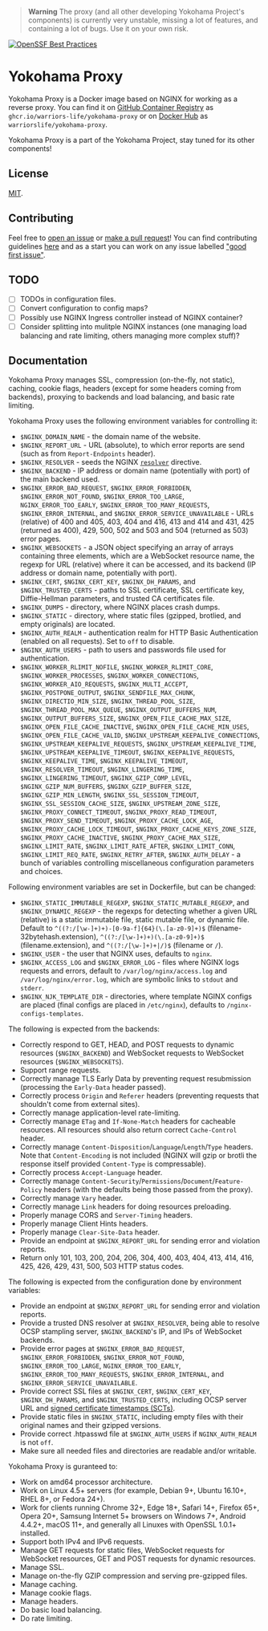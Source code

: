 > **Warning**
> The proxy (and all other developing Yokohama Project's components) is currently very unstable, missing a lot of features, and containing a lot of bugs. Use it on your own risk.

[![OpenSSF Best Practices](https://www.bestpractices.dev/projects/7774/badge)](https://www.bestpractices.dev/projects/7774)

# Yokohama Proxy
Yokohama Proxy is a Docker image based on NGINX for working as a reverse proxy. You can find it on [GitHub Container Registry](https://github.com/warriors-life/yokohama-proxy/pkgs/container/yokohama-proxy) as `ghcr.io/warriors-life/yokohama-proxy` or on [Docker Hub](https://hub.docker.com/r/warriorslife/yokohama-proxy) as `warriorslife/yokohama-proxy`.

Yokohama Proxy is a part of the Yokohama Project, stay tuned for its other components!

## License
[MIT](LICENSE).

## Contributing
Feel free to [open an issue](https://github.com/warriors-life/yokohama-proxy/issues/new) or [make a pull request](https://github.com/warriors-life/yokohama-proxy/pulls)! You can find contributing guidelines [here](CONTIBUTING.md) and as a start you can work on any issue labelled ["good first issue"](https://github.com/warriors-life/yokohama-proxy/issues?q=is%3Aissue+is%3Aopen+label%3A%22good+first+issue%22).

## TODO
- [ ] TODOs in configuration files.
- [ ] Convert configuration to config maps?
- [ ] Possibly use NGINX Ingress controller instead of NGINX container?
- [ ] Consider splitting into mulitple NGINX instances (one managing load balancing and rate limiting, others managing more complex stuff)?

## Documentation
Yokohama Proxy manages SSL, compression (on-the-fly, not static), caching, cookie flags, headers (except for some headers coming from backends), proxying to backends and load balancing, and basic rate limiting.

Yokohama Proxy uses the following environment variables for controlling it:
- `$NGINX_DOMAIN_NAME` - the domain name of the website.
- `$NGINX_REPORT_URL` - URL (absolute), to which error reports are send (such as from `Report-Endpoints` header).
- `$NGINX_RESOLVER` - seeds the NGINX [`resolver`](https://nginx.org/en/docs/http/ngx_http_core_module.html#resolver) directive.
- `$NGINX_BACKEND` - IP address or domain name (potentially with port) of the main backend used.
- `$NGINX_ERROR_BAD_REQUEST`, `$NGINX_ERROR_FORBIDDEN`, `$NGINX_ERROR_NOT_FOUND`, `$NGINX_ERROR_TOO_LARGE`, `NGINX_ERROR_TOO_EARLY`, `$NGINX_ERROR_TOO_MANY_REQUESTS`, `$NGINX_ERROR_INTERNAL`, and `$NGINX_ERROR_SERVICE_UNAVAILABLE` - URLs (relative) of 400 and 405, 403, 404 and 416, 413 and 414 and 431, 425 (returned as 400), 429, 500, 502 and 503 and 504 (returned as 503) error pages.
- `$NGINX_WEBSOCKETS` - a JSON object specifying an array of arrays containing three elements, which are a WebSocket resource name, the regexp for URL (relative) where it can be accessed, and its backend (IP address or domain name, potentially with port).
- `$NGINX_CERT`, `$NGINX_CERT_KEY`, `$NGINX_DH_PARAMS`, and `$NGINX_TRUSTED_CERTS` - paths to SSL certificate, SSL certificate key, Diffie-Hellman parameters, and trusted CA certificates file.
- `$NGINX_DUMPS` - directory, where NGINX places crash dumps.
- `$NGINX_STATIC` - directory, where static files (gzipped, brotlied, and empty originals) are located.
- `$NGINX_AUTH_REALM` - authentication realm for HTTP Basic Authentication (enabled on all requests). Set to `off` to disable.
- `$NGINX_AUTH_USERS` - path to users and passwords file used for authentication.
- `$NGINX_WORKER_RLIMIT_NOFILE`, `$NGINX_WORKER_RLIMIT_CORE`, `$NGINX_WORKER_PROCESSES`, `$NGINX_WORKER_CONNECTIONS`, `$NGINX_WORKER_AIO_REQUESTS`, `$NGINX_MULTI_ACCEPT`, `$NGINX_POSTPONE_OUTPUT`, `$NGINX_SENDFILE_MAX_CHUNK`, `$NGINX_DIRECTIO_MIN_SIZE`, `$NGINX_THREAD_POOL_SIZE`, `$NGINX_THREAD_POOL_MAX_QUEUE`, `$NGINX_OUTPUT_BUFFERS_NUM`, `$NGINX_OUTPUT_BUFFERS_SIZE`, `$NGINX_OPEN_FILE_CACHE_MAX_SIZE`, `$NGINX_OPEN_FILE_CACHE_INACTIVE`, `$NGINX_OPEN_FILE_CACHE_MIN_USES`, `$NGINX_OPEN_FILE_CACHE_VALID`, `$NGINX_UPSTREAM_KEEPALIVE_CONNECTIONS`, `$NGINX_UPSTREAM_KEEPALIVE_REQUESTS`, `$NGINX_UPSTREAM_KEEPALIVE_TIME`, `$NGINX_UPSTREAM_KEEPALIVE_TIMEOUT`, `$NGINX_KEEPALIVE_REQUESTS`, `$NGINX_KEEPALIVE_TIME`, `$NGINX_KEEPALIVE_TIMEOUT`, `$NGINX_RESOLVER_TIMEOUT`, `$NGINX_LINGERING_TIME`, `$NGINX_LINGERING_TIMEOUT`, `$NGINX_GZIP_COMP_LEVEL`, `$NGINX_GZIP_NUM_BUFFERS`, `$NGINX_GZIP_BUFFER_SIZE`, `$NGINX_GZIP_MIN_LENGTH`, `$NGINX_SSL_SESSION_TIMEOUT`, `$NGINX_SSL_SESSION_CACHE_SIZE`, `$NGINX_UPSTREAM_ZONE_SIZE`, `$NGINX_PROXY_CONNECT_TIMEOUT`, `$NGINX_PROXY_READ_TIMEOUT`, `$NGINX_PROXY_SEND_TIMEOUT`, `$NGINX_PROXY_CACHE_LOCK_AGE`, `$NGINX_PROXY_CACHE_LOCK_TIMEOUT`, `$NGINX_PROXY_CACHE_KEYS_ZONE_SIZE`, `$NGINX_PROXY_CACHE_INACTIVE`, `$NGINX_PROXY_CACHE_MAX_SIZE`, `$NGINX_LIMIT_RATE`, `$NGINX_LIMIT_RATE_AFTER`, `$NGINX_LIMIT_CONN`, `$NGINX_LIMIT_REQ_RATE`, `$NGINX_RETRY_AFTER`, `$NGINX_AUTH_DELAY` - a bunch of variables controlling miscellaneous configuration parameters and choices.

Following environment variables are set in Dockerfile, but can be changed:
- `$NGINX_STATIC_IMMUTABLE_REGEXP`, `$NGINX_STATIC_MUTABLE_REGEXP`, and `$NGINX_DYNAMIC_REGEXP` - the regexps for detecting whether a given URL (relative) is a static immutable file, static mutable file, or dynamic file. Default to `^((?:/[\w-]+)+)-[0-9a-f]{64}(\.[a-z0-9]+)$` (filename-32bytehash.extension), `^((?:/[\w-]+)+)(\.[a-z0-9]+)$` (filename.extension), and `^((?:/[\w-]+)+|/)$` (filename or `/`).
- `$NGINX_USER` - the user that NGINX uses, defaults to `nginx`.
- `$NGINX_ACCESS_LOG` and `$NGINX_ERROR_LOG` - files where NGINX logs requests and errors, default to `/var/log/nginx/access.log` and `/var/log/nginx/error.log`, which are symbolic links to `stdout` and `stderr`.
- `$NGINX_NJK_TEMPLATE_DIR` - directories, where template NGINX configs are placed (final configs are placed in `/etc/nginx`), defaults to `/nginx-configs-templates`.

The following is expected from the backends:
- Correctly respond to GET, HEAD, and POST requests to dynamic resources (`$NGINX_BACKEND`) and WebSocket requests to WebSocket resources (`$NGINX_WEBSOCKETS`).
- Support range requests.
- Correctly manage TLS Early Data by preventing request resubmission (processing the `Early-Data` header passed).
- Correctly process `Origin` and `Referer` headers (preventing requests that shouldn't come from external sites).
- Correctly manage application-level rate-limiting.
- Correctly manage `ETag` and `If-None-Match` headers for cacheable resources. All resources should also return correct `Cache-Control` header.
- Correctly manage `Content-Disposition`/`Language`/`Length`/`Type` headers. Note that `Content-Encoding` is not included (NGINX will gzip or brotli the response itself provided `Content-Type` is compressable).
- Correctly process `Accept-Language` header.
- Correctly manage `Content-Security`/`Permissions`/`Document`/`Feature-Policy` headers (with the defaults being those passed from the proxy).
- Correctly manage `Vary` header.
- Correctly manage `Link` headers for doing resources preloading.
- Properly manage CORS and `Server-Timing` headers.
- Properly manage Client Hints headers.
- Properly manage `Clear-Site-Data` header.
- Provide an endpoint at `$NGINX_REPORT_URL` for sending error and violation reports.
- Return only 101, 103, 200, 204, 206, 304, 400, 403, 404, 413, 414, 416, 425, 426, 429, 431, 500, 503 HTTP status codes.

The following is expected from the configuration done by environment variables:
- Provide an endpoint at `$NGINX_REPORT_URL` for sending error and violation reports.
- Provide a trusted DNS resolver at `$NGINX_RESOLVER`, being able to resolve OCSP stampling server, `$NGINX_BACKEND`'s IP, and IPs of WebSocket backends.
- Provide error pages at `$NGINX_ERROR_BAD_REQUEST`, `$NGINX_ERROR_FORBIDDEN`, `$NGINX_ERROR_NOT_FOUND`, `$NGINX_ERROR_TOO_LARGE`, `NGINX_ERROR_TOO_EARLY`, `$NGINX_ERROR_TOO_MANY_REQUESTS`, `$NGINX_ERROR_INTERNAL`, and `$NGINX_ERROR_SERVICE_UNAVAILABLE`.
- Provide correct SSL files at `$NGINX_CERT`, `$NGINX_CERT_KEY`, `$NGINX_DH_PARAMS`, and `$NGINX_TRUSTED_CERTS`, including OCSP server URL and [signed certificate timestamps (SCTs)](https://en.wikipedia.org/wiki/Certificate_Transparency).
- Provide static files in `$NGINX_STATIC`, including empty files with their original names and their gzipped versions.
- Provide correct .htpasswd file at `$NGINX_AUTH_USERS` if `NGINX_AUTH_REALM` is not `off`.
- Make sure all needed files and directories are readable and/or writable. <!--- # TODO: List them (FEAT) -->

Yokohama Proxy is guranteed to:
- Work on amd64 processor architecture.
- Work on Linux 4.5+ servers (for example, Debian 9+, Ubuntu 16.10+, RHEL 8+, or Fedora 24+).
- Work for clients running Chrome 32+, Edge 18+, Safari 14+, Firefox 65+, Opera 20+, Samsung Internet 5+ browsers on Windows 7+, Android 4.4.2+, macOS 11+, and generally all Linuxes with OpenSSL 1.0.1+ installed.
- Support both IPv4 and IPv6 requests.
- Manage GET requests for static files, WebSocket requests for WebSocket resources, GET and POST requests for dynamic resources.
- Manage SSL.
- Manage on-the-fly GZIP compression and serving pre-gzipped files.
- Manage caching.
- Manage cookie flags.
- Manage headers.
- Do basic load balancing.
- Do rate limiting.
